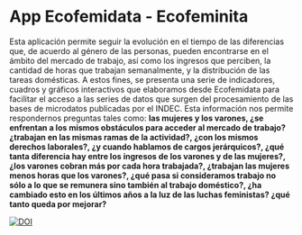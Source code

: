 # App Ecofemidata - Ecofeminita


Esta aplicación permite seguir la evolución en el tiempo de las diferencias que, de acuerdo al género de las personas, pueden encontrarse en el ámbito del mercado de trabajo, así como los ingresos que perciben, la cantidad de horas que trabajan semanalmente, y la distribución de las tareas domésticas. 
A estos fines, se presenta una serie de indicadores, cuadros y gráficos interactivos que elaboramos desde Ecofemidata para facilitar el acceso a las series de datos que surgen del procesamiento de las bases de microdatos publicadas por el INDEC. Esta información nos permite respondernos preguntas tales como: **las mujeres y los varones, ¿se enfrentan a los mismos obstáculos para acceder al mercado de trabajo? ¿trabajan en las mismas ramas de la actividad?, ¿con los mismos derechos laborales?, ¿y cuando hablamos de cargos jerárquicos?, ¿qué tanta diferencia hay entre los ingresos de los varones y de las mujeres?, ¿los varones cobran más por cada hora trabajada?, ¿trabajan las mujeres menos horas que los varones?, ¿qué pasa si consideramos trabajo no sólo a lo que se remunera sino también al trabajo doméstico?, ¿ha cambiado esto en los últimos años a la luz de las luchas feministas? ¿qué tanto queda por mejorar?** 

[![DOI](https://zenodo.org/badge/491997015.svg)](https://zenodo.org/badge/latestdoi/491997015)